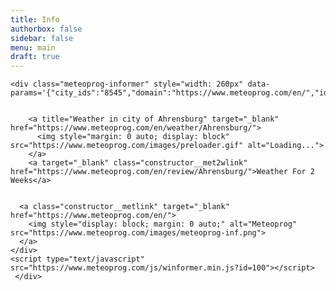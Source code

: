 ```yaml
---
title: Info
authorbox: false
sidebar: false
menu: main
draft: true
---
```

  <div>
  <link type="text/css" rel="stylesheet" href="https://www.meteoprog.com/css/winformer.min.css?id=100">

    <div class="meteoprog-informer" style="width: 260px" data-params='{"city_ids":"8545","domain":"https://www.meteoprog.com/en/","id":"66406c7c37b4561028029052","lang":"en"}'>

      
        <a title="Weather in city of Ahrensburg" target="_blank" href="https://www.meteoprog.com/en/weather/Ahrensburg/">
          <img style="margin: 0 auto; display: block" src="https://www.meteoprog.com/images/preloader.gif" alt="Loading...">
        </a>
        <a target="_blank" class="constructor__met2wlink" href="https://www.meteoprog.com/en/review/Ahrensburg/">Weather For 2 Weeks</a>
      

      <a class="constructor__metlink" target="_blank" href="https://www.meteoprog.com/en/">
        <img style="display: block; margin: 0 auto;" alt="Meteoprog" src="https://www.meteoprog.com/images/meteoprog-inf.png">
      </a>
    </div>
    <script type="text/javascript" src="https://www.meteoprog.com/js/winformer.min.js?id=100"></script>
     </div>
